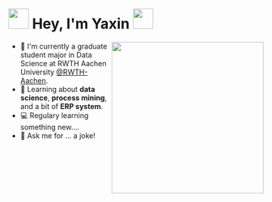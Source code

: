 <h1> <img src="https://user-images.githubusercontent.com/33006597/115469137-5d2a8980-a234-11eb-84c7-2963f40c3273.gif" width="40px"> Hey, I'm Yaxin <img src="https://user-images.githubusercontent.com/33006597/115468619-a1695a00-a233-11eb-863b-2bffc42245a2.gif" width="40px">  
</h1>



<img align='right' src="https://user-images.githubusercontent.com/33006597/115854348-7006af00-a42a-11eb-9b85-309cc8c849bc.gif" width="300" />


<ul>
<li>🏫 I'm currently a graduate student major in Data Science at RWTH Aachen University <a href="https://www.rwth-aachen.de/go/id/a/?lidx=1">@RWTH-Aachen</a>.</li>
<li>🧐 Learning about <strong>data science</strong>, <strong>process mining</strong>, and a bit of <strong>ERP system</strong>.</li>
<li>💻 Regulary learning something new....</li>
<li>🎉 Ask me for ... a joke!</li>
</ul>



<!--
**yaxtang/yaxtang** is a ✨ _special_ ✨ repository because its `README.md` (this file) appears on your GitHub profile.
<h3>⚡️ Something About Me</h3>
<p>I'm currently a graduate student major in Data Science at RWTH Aachen University in Aachen, Germany. </p>
Here are some ideas to get you started:
<ul>
<li style="color:red;font-size:30px">🏫 I'm currently a graduate student major in Data Science at RWTH Aachen University <a href="https://www.rwth-aachen.de/go/id/a/?lidx=1">@RWTH-Aachen</a>.</li>
<li>🧐 Learning about <strong>data science</strong>, <strong>process mining</strong>, and a bit of <strong>ERP system</strong>.</li>
<li>💻 Regulary learning something new....</li>
<li>🎉 Ask me for ... a joke!</li>
</ul>

- 🏫 I'm currently a graduate student major in Data Science at RWTH Aachen University <a href="https://www.rwth-aachen.de/go/id/a/?lidx=1">@RWTH-Aachen</a>.
- 🧐 Learning about <strong>data science</strong>, <strong>process mining</strong>, and a bit of <strong>ERP system</strong>.
- 💻 Regulary learning something new....
- 🎉 Ask me for ... a joke! 
- Why do programmers always mix up Christmas and Halloween?
Because Dec 25 is Oct 31.


- 🔭 I’m currently working on ...
- 🌱 I’m currently learning ...
- 👯 I’m looking to collaborate on ...
- 🤔 I’m looking for help with ...
- 💬 Ask me about ...
- 📫 How to reach me: ...
- 😄 Pronouns: ...
- ⚡ Fun fact: ...


![chinesefontdesign com_2016-09-04_18-38-45](https://user-images.githubusercontent.com/33006597/115468603-9d3d3c80-a233-11eb-9f25-3e2b6a6cc222.gif)
![chinesefontdesign com_2016-09-04_18-38-42](https://user-images.githubusercontent.com/33006597/115468619-a1695a00-a233-11eb-863b-2bffc42245a2.gif)

![chinesefontdesign com_2016-09-04_18-38-45](https://user-images.githubusercontent.com/33006597/115468603-9d3d3c80-a233-11eb-9f25-3e2b6a6cc222.gif)
![chinesefontdesign com_2016-09-04_18-38-42](https://user-images.githubusercontent.com/33006597/115468619-a1695a00-a233-11eb-863b-2bffc42245a2.gif)

-->
<!-->
